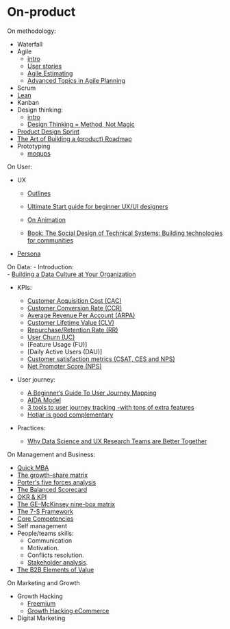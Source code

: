 # On-product
 
On methodology:
- Waterfall
- Agile
    - [intro]()
    - [User stories](https://www.youtube.com/watch?v=6q5-cVeNjCE&t=11s)
    - [Agile Estimating](https://www.youtube.com/watch?v=37zfyncCpkA)
    - [Advanced Topics in Agile Planning](https://www.youtube.com/watch?v=D2r2KryYAaY)
- Scrum
- [Lean](http://theleanstartup.com/principles)
- Kanban
- Design thinking:
    - [intro]()
    - [Design Thinking = Method, Not Magic](https://www.youtube.com/watch?v=vSuK2C89yjA)
- [Product Design Sprint](https://github.com/thoughtbot/design-sprint)
- [The Art of Building a (product) Roadmap](https://www.youtube.com/watch?v=rLXcdzBQslM)
- Prototyping
    - [moqups](https://moqups.com/)

On User:
- UX
    - [Outlines](https://lawsofux.com/)
    - [Ultimate Start guide for beginner UX/UI designers](https://uxdesign.cc/ultimate-start-guide-for-beginner-ux-ui-designer-b848be089589)
    - [On Animation](https://uxplanet.org/animation-that-matters-adding-value-to-your-interface-65496fe4c182)
    
    - [Book: The Social Design of Technical Systems: Building technologies for communities](https://www.interaction-design.org/literature/book/the-social-design-of-technical-systems-building-technologies-for-communities-2nd-edition)
- [Persona](https://optinmonster.com/how-to-create-a-concrete-buyer-persona-with-templates-examples/)

On Data:
    - Introduction:  
      - [Building a Data Culture at Your Organization](https://www.slideshare.net/LucianoPesci1/dawn-of-the-data-age-building-a-data-culture-at-your-organization)
  - KPIs:
    - [Customer Acquisition Cost (CAC)](https://neilpatel.com/blog/customer-acquisition-cost/)
    - [Customer Conversion Rate (CCR)](https://www.bigcommerce.com/blog/easy-way-to-measure-product-conversion-rate/)
    - [Average Revenue Per Account (ARPA)](https://saasmetrics.co/average-revenue-per-account/)
    - [Customer Lifetime Value (CLV)](https://en.wikipedia.org/wiki/Customer_lifetime_value)
    - [Repurchase/Retention Rate (RR)](https://medium.com/@matsutton/repurchase-rate-the-most-overlooked-ecommerce-kpi-337bccde184b)
    - [User Churn (UC)](https://clevertap.com/blog/churn-rate-mobile-app/)
    - [Feature Usage (FU)]
    - [Daily Active Users (DAU)]
    - [Customer satisfaction metrics (CSAT, CES and NPS)](https://www.checkmarket.com/blog/csat-ces-nps-compared/)
    - [Net Promoter Score (NPS)](https://www.forbes.com/sites/shephyken/2016/12/03/how-effective-is-net-promoter-score-nps/#6d8a207823e4)
    
    
  - User journey:
    - [A Beginner’s Guide To User Journey Mapping](https://uxplanet.org/a-beginners-guide-to-user-journey-mapping-bd914f4c517c)
    - [AIDA Model](https://www.feedough.com/aida-model-explanation-examples-variants/)
    - [3 tools to user journey tracking -with tons of extra features](http://marketlytics.com/blog/mixpanel-vs-kissmetrics-vs-amplitude)
    - [Hotjar is good complementary](https://www.hotjar.com/)
  - Practices:
    - [Why Data Science and UX Research Teams are Better Together](https://vimeo.com/226958716)



On Management and Business:
- [Quick MBA](http://www.quickmba.com/)
- [The growth–share matrix](https://www.bcg.com/documents/file13904.pdf)
- [Porter's five forces analysis](https://en.wikipedia.org/wiki/Porter%27s_five_forces_analysis)
- [The Balanced Scorecard](https://hbr.org/video/3633937148001/the-explainer-the-balanced-scorecard)
- [OKR & KPI](https://www.perdoo.com/blog/okr-vs-kpi/)
- [The GE–McKinsey nine-box matrix](https://www.mckinsey.com/business-functions/strategy-and-corporate-finance/our-insights/enduring-ideas-the-ge-and-mckinsey-nine-box-matrix)
- [The 7-S Framework](https://www.mckinsey.com/business-functions/strategy-and-corporate-finance/our-insights/enduring-ideas-the-7-s-framework)
- [Core Competencies](https://www.bain.com/insights/management-tools-2011-core-competencies)
- Self management 
- People/teams skills:
  - Communication
  - Motivation.
  - Conflicts resolution.
  - [Stakeholder analysis](https://www.productplan.com/glossary/stakeholder-analysis/).
- [The B2B Elements of Value](https://hbr.org/2018/03/the-b2b-elements-of-value)

On Marketing and Growth 
- Growth Hacking
    - [Freemium](https://blog.hubspot.com/service/freemium)
    - [Growth Hacking eCommerce](https://www.coredna.com/blogs/ecommerce-growth-hacks)
- Digital Marketing

